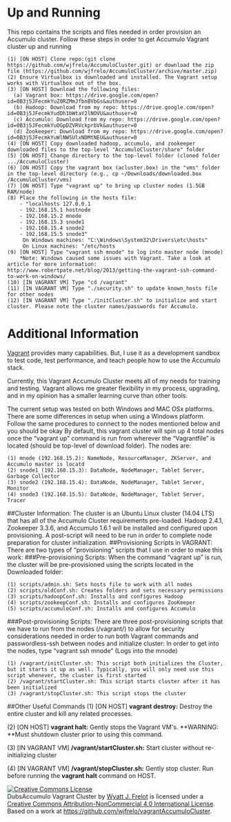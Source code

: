 # Up and Running
This repo contains the scripts and files needed in order provision an Accumulo cluster.
Follow these steps in order to get Accumulo Vagrant cluster up and running
```
(1) [ON HOST] Clone repo:(git clone https://github.com/wjfrelo/AccumuloCluster.git) or download the zip file (https://github.com/wjfrelo/AccumuloCluster/archive/master.zip) 
(2) Ensure Virtualbox is downloaded and installed. The Vagrant setup works with Virtualbox out of the box.
(3) [ON HOST] Download the following files:
  (a) Vagrant box: https://drive.google.com/open?id=0B3j5JFecmkYuZ0RZMmJfbnBVbGs&authuser=0
  (b) Hadoop: Download from my repo: https://drive.google.com/open?id=0B3j5JFecmkYudDh1bWtaY2lNOVU&authuser=0
  (c) Accumulo: Download from my repo: https://drive.google.com/open?id=0B3j5JFecmkYuOGpDZVRVckprbVk&authuser=0
  (d) Zookeeper: Download from my repo: https://drive.google.com/open?id=0B3j5JFecmkYuWlNWSUlxNDMtNEU&authuser=0
(4) [ON HOST] Copy downloaded hadoop, accumulo, and zookeeper downloaded files to the top-level "AccumuloCluster/share" folder
(5) [ON HOST] Change directory to the top-level folder (cloned folder .../AccumuloCluster)
(6) [ON HOST] Copy the vagrant box (acluster.box) in the "vms" folder in the top-level directory (e.g., cp ~/Downloads/downloaded.box /AccumuloCluster/vms)
(7) [ON HOST] Type "vagrant up" to bring up cluster nodes (1.5GB RAM/node)
(8) Place the following in the hosts file:
	- "localhosts 127.0.0.1
	- 192.168.15.1 hostnode
	- 192.168.15.2 mnode
	- 192.168.15.3 snode1
	- 192.168.15.4 snode2
	- 192.168.15.5 snode3"
     On Windows machines: "C:\Windows\System32\Drivers\etc\hosts"
     On Linux machines: "/etc/hosts
(9) [ON HOST] Type "vagrant ssh mnode" to log into master node (mnode)
    *Note: Windows caused some issues with Vagrant. Take a look at article for more information: http://www.robertpate.net/blog/2013/getting-the-vagrant-ssh-command-to-work-on-windows/
(10) [IN VAGRANT VM] Type "cd /vagrant"
(11) [IN VAGRANT VM] Type "./security.sh" to update known_hosts file for other nodes
(12) [IN VAGRANT VM] Type "./initCluster.sh" to initialize and start cluster. Please note the cluster names/passwords for Accumulo.
```
# Additional Information

[Vagrant](https://docs.vagrantup.com/v2/) provides many capabilities. But, I use it as a development sandbox to test code, test performance, and teach people how to use the Accumulo stack. 

Currently, this Vagrant Accumulo Cluster meets all of my needs for training and testing. Vagrant allows me greater flexibility in my process, upgrading, and in my opinion has a smaller learning curve than other tools.

The current setup was tested on both Windows and MAC OSx platforms. There are some differences in setup when using a Windows platform. Follow the same procedures to connect to the nodes mentioned below and you should be okay 
By default, this vagrant cluster will spin up 4 total nodes once the “vagrant up” command is run from wherever the “Vagrantfile” is located (should be top-level of download folder). The nodes are:
```
(1)	mnode (192.168.15.2): NameNode, ResourceManager, ZKServer, and Accumulo master is locatd
(2)	snode1 (192.168.15.3): DataNode, NodeManager, Tablet Server, Garbage Collector
(3)	snode2 (192.168.15.4): DataNode, NodeManager, Tablet Server, Monitor
(4)	snode3 (192.168.15.5): DataNode, NodeManager, Tablet Server, Tracer
```
##Cluster Information:
The cluster is an Ubuntu Linux cluster (14.04 LTS) that has all of the Accumulo Cluster requirements pre-loaded.  Hadoop 2.4.1, Zookeeper 3.3.6, and Accumulo 1.6.1 will be installed and configured upon provisioning. A post-script will need to be run in order to complete node preparation for cluster initialization.
##Provisioning Scripts in VAGRANT:
There are two types of “provisioning” scripts that I use in order to make this work:
###Pre-provisioning Scripts:
When the command “vagrant up” is run, the cluster will be pre-provisioned using the scripts located in the Downloaded folder:
```
(1)	scripts/admin.sh: Sets hosts file to work with all nodes
(2)	scripts/oldConf.sh: Creates folders and sets necessary permissions
(3)	scripts/hadoopConf.sh: Installs and configures Hadoop
(4)	scripts/zookeepConf.sh: Installs and configures ZooKeeper
(5)	scripts/accumuloConf.sh: Installs and configures Accumulo
```
###Post-provisioning Scripts:
There are three post-provisioning scripts that we have to run from the nodes (/vagrant/) to allow for security considerations needed in order to run both Vagrant commands and passwordless-ssh between nodes and initialize cluster:
In order to get into the nodes, type “vagrant ssh mnode” (Logs into the mnode)
```
(1)	/vagrant/initCluster.sh: This script both initializes the Cluster, but it starts it up as well. Typically, you will only need use this script whenever, the cluster is first started 
(2)	/vagrant/startCluster.sh: This script starts cluster after it has been initialized
(3)	/vagrant/stopCluster.sh: This script stops the cluster
```
##Other Useful Commands
(1) [ON HOST] **vagrant destroy:** Destroy the entire cluster and kill any related processes.

(2) [ON HOST] **vagrant halt:** Gently stops the Vagrant VM's. **WARNING: **Must shutdown cluster prior to using this command.

(3) [IN VAGRANT VM] **/vagrant/startCluster.sh:** Start cluster without re-initializing cluster

(4) [IN VAGRANT VM] **/vagrant/stopCluster.sh:** Gently stop cluster. Run before running the **vagrant halt** command on HOST.

 
<a rel="license" href="http://creativecommons.org/licenses/by-nc/4.0/"><img alt="Creative Commons License" style="border-width:0" src="https://i.creativecommons.org/l/by-nc/4.0/88x31.png" /></a><br /><span xmlns:dct="http://purl.org/dc/terms/" property="dct:title">DubsAccumulo Vagrant Cluster</span> by <a xmlns:cc="http://creativecommons.org/ns#" href="https://github.com/wjfrelo/vagrantAccumuloCluster" property="cc:attributionName" rel="cc:attributionURL">Wyatt J. Frelot</a> is licensed under a <a rel="license" href="http://creativecommons.org/licenses/by-nc/4.0/">Creative Commons Attribution-NonCommercial 4.0 International License</a>.<br />Based on a work at <a xmlns:dct="http://purl.org/dc/terms/" href="https://github.com/wjfrelo/vagrantAccumuloCluster" rel="dct:source">https://github.com/wjfrelo/vagrantAccumuloCluster</a>.
